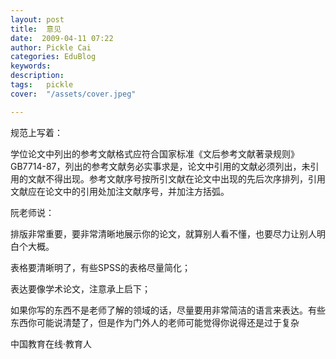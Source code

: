 ```yaml
---
layout: post  
title:  意见  
date:  2009-04-11 07:22  
author: Pickle Cai  
categories: EduBlog  
keywords: 
description:   
tags:	pickle   
cover:  "/assets/cover.jpeg"  

---  
```

    
规范上写着：



学位论文中列出的参考文献格式应符合国家标准《文后参考文献著录规则》GB7714-87，列出的参考文献务必实事求是，论文中引用的文献必须列出，未引用的文献不得出现。参考文献序号按所引文献在论文中出现的先后次序排列，引用文献应在论文中的引用处加注文献序号，并加注方括弧。



 



阮老师说：



排版非常重要，要非常清晰地展示你的论文，就算别人看不懂，也要尽力让别人明白个大概。





表格要清晰明了，有些SPSS的表格尽量简化；

表达要像学术论文，注意承上启下；

如果你写的东西不是老师了解的领域的话，尽量要用非常简洁的语言来表达。有些东西你可能说清楚了，但是作为门外人的老师可能觉得你说得还是过于复杂　



		    
 中国教育在线·教育人

